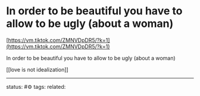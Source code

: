 # In order to be beautiful you have to allow to be ugly (about a woman)
[https://vm.tiktok.com/ZMNVDpDR5/?k=1](https://vm.tiktok.com/ZMNVDpDR5/?k=1)  
  
In order to be beautiful you have to allow to be ugly (about a woman)

[[love is not idealization]]

---
status: #⚙️ 
tags: 
related: 

